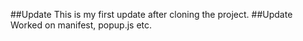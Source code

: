 
##Update
This is my first update after cloning the project.
##Update
Worked on manifest, popup.js etc.
